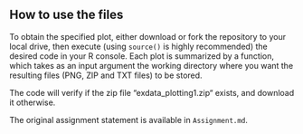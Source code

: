## How to use the files

To obtain the specified plot, either download or fork the repository 
to your local drive, then execute (using `source()` is highly recommended)
the desired code in your R console. Each plot is summarized by a function, 
which takes as an input argument the working directory where you want the 
resulting files (PNG, ZIP and TXT files) to be stored.

The code will verify if the zip file “exdata_plotting1.zip“ exists,
and download it otherwise.

The original assignment statement is available in `Assignment.md`.
